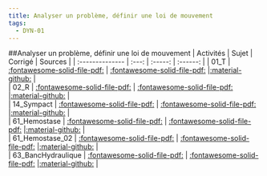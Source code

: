 ```yaml
---
title: Analyser un problème, définir une loi de mouvement 
tags:
  - DYN-01
---
```

[comment]: <> (Généré automatiquement par make_all_activites.py, creation_fichiers_activites)

##Analyser un problème, définir une loi de mouvement 
| Activités | Sujet | Corrigé | Sources  | 
| :-------------- | :---: | :-----: | :------: | 
| 01_T | [:fontawesome-solid-file-pdf:](https://xpessoles-cpge.fr/pdf/DYN-01_01_T_Sujet.pdf) | [:fontawesome-solid-file-pdf:](https://xpessoles-cpge.fr/pdf/DYN-01_01_T_Corrige.pdf) |[:material-github:](https://github.com/xpessoles/PSI_ExercicesCompetences/tree/main/) |  
| 02_R | [:fontawesome-solid-file-pdf:](https://xpessoles-cpge.fr/pdf/DYN-01_02_R_Sujet.pdf) | [:fontawesome-solid-file-pdf:](https://xpessoles-cpge.fr/pdf/DYN-01_02_R_Corrige.pdf) |[:material-github:](https://github.com/xpessoles/PSI_ExercicesCompetences/tree/main/) |  
| 14_Sympact | [:fontawesome-solid-file-pdf:](https://xpessoles-cpge.fr/pdf/DYN-01_14_Sympact_Sujet.pdf) | [:fontawesome-solid-file-pdf:](https://xpessoles-cpge.fr/pdf/DYN-01_14_Sympact_Corrige.pdf) |[:material-github:](https://github.com/xpessoles/PSI_ExercicesCompetences/tree/main/) |  
| 61_Hemostase | [:fontawesome-solid-file-pdf:](https://xpessoles-cpge.fr/pdf/DYN-01_61_Hemostase_Sujet.pdf) | [:fontawesome-solid-file-pdf:](https://xpessoles-cpge.fr/pdf/DYN-01_61_Hemostase_Corrige.pdf) |[:material-github:](https://github.com/xpessoles/PSI_ExercicesCompetences/tree/main/) |  
| 61_Hemostase_02 | [:fontawesome-solid-file-pdf:](https://xpessoles-cpge.fr/pdf/DYN-01_61_Hemostase_02_Sujet.pdf) | [:fontawesome-solid-file-pdf:](https://xpessoles-cpge.fr/pdf/DYN-01_61_Hemostase_02_Corrige.pdf) |[:material-github:](https://github.com/xpessoles/PSI_ExercicesCompetences/tree/main/02) |  
| 63_BancHydraulique | [:fontawesome-solid-file-pdf:](https://xpessoles-cpge.fr/pdf/DYN-01_63_BancHydraulique_Sujet.pdf) | [:fontawesome-solid-file-pdf:](https://xpessoles-cpge.fr/pdf/DYN-01_63_BancHydraulique_Corrige.pdf) |[:material-github:](https://github.com/xpessoles/PSI_ExercicesCompetences/tree/main/lique) |  

